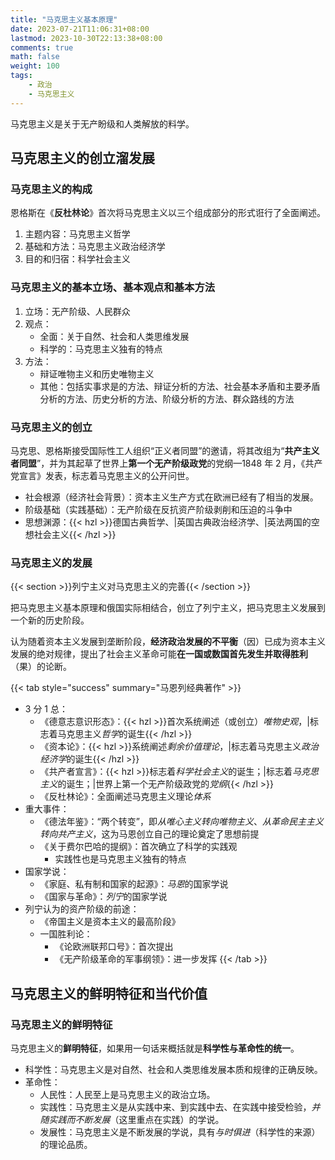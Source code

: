 ```yaml
---
title: "马克思主义基本原理"
date: 2023-07-21T11:06:31+08:00
lastmod: 2023-10-30T22:13:38+08:00
comments: true
math: false
weight: 100
tags:
    - 政治
    - 马克思主义
---
```


马克思主义是关于无产盼级和人类解放的料学。

<!--more-->

## 马克思主义的创立溜发展

### 马克思主义的构成

恩格斯在《**反杜林论**》首次将马克思主义以三个组成部分的形式诳行了全面阐述。

1. 主题内容：马克思主义哲学
2. 基础和方法：马克思主义政治经济学
3. 目的和归宿：科学社会主义

### 马克思主义的基本立场、基本观点和基本方法

1. 立场：无产阶级、人民群众
2. 观点：
    - 全面：关于自然、社会和人类思维发展
    - 科学的：马克思主义独有的特点
3. 方法：
    - 辩证唯物主义和历史唯物主义
    - 其他：包括实事求是的方法、辩证分析的方法、社会基本矛盾和主要矛盾分析的方法、历史分析的方法、阶级分析的方法、群众路线的方法

### 马克思主义的创立

马克思、恩格斯接受国际性工人组织“正义者同盟”的邀请，将其改组为“**共产主义者同盟**”，并为其起草了世界上**第一个无产阶级政党**的党纲—1848 年 2 月，《共产党宣言》发表，标志着马克思主义的公开问世。

- 社会根源（经济社会背景）：资本主义生产方式在欧洲已经有了相当的发展。
- 阶级基础（实践基础）：无产阶级在反抗资产阶级剥削和压迫的斗争中
- 思想渊源：{{< hzl >}}德国古典哲学、|英国古典政治经济学、|英法两国的空想社会主义{{< /hzl >}}

### 马克思主义的发展

{{< section >}}列宁主义对马克思主义的完善{{< /section >}}

把马克思主义基本原理和俄国实际相结合，创立了列宁主义，把马克思主义发展到一个新的历史阶段。

认为随着资本主义发展到垄断阶段，**经济政治发展的不平衡**（因）已成为资本主义发展的绝对规律，提出了社会主义革命可能**在一国或数国首先发生并取得胜利**（果）的论断。


{{< tab style="success" summary="马恩列经典著作" >}}
- 3 分 1 总：
    - 《德意志意识形态》：{{< hzl >}}首次系统阐述（或创立）*唯物史观*，|标志着马克思主义*哲学*的诞生{{< /hzl >}}
    - 《资本论》：{{< hzl >}}系统阐述*剩余价值理论*，|标志着马克思主义*政治经济学*的诞生{{< /hzl >}}
    - 《共产者宣言》：{{< hzl >}}标志着*科学社会主义*的诞生；|标志着*马克思主义*的诞生；|世界上第一个无产阶级政党的*党纲*{{< /hzl >}}
    - 《反杜林论》：全面阐述马克思主义理论*体系*
- 重大事件：
    - 《德法年鉴》：“两个转变”，即*从唯心主义转向唯物主义*、*从革命民主主义转向共产主义*，这为马恩创立自己的理论奠定了思想前提
    - 《关于费尔巴哈的提纲》：首次确立了科学的实践观
        - 实践性也是马克思主义独有的特点
- 国家学说：
    - 《家庭、私有制和国家的起源》：*马恩*的国家学说
    - 《国家与革命》：*列宁*的国家学说
- 列宁认为的资产阶级的前途：
    - 《帝国主义是资本主义的最高阶段》
    - 一国胜利论：
        - 《论欧洲联邦口号》：首次提出
        - 《无产阶级革命的军事纲领》：进一步发挥
{{< /tab >}}

## 马克思主义的鲜明特征和当代价值

### 马克思主义的鲜明特征

马克思主义的**鲜明特征**，如果用一句话来概括就是**科学性与革命性的统一**。

- 科学性：马克思主义是对自然、社会和人类思维发展本质和规律的正确反映。
- 革命性：
    - 人民性：人民至上是马克思主义的政治立场。
    - 实践性：马克思主义是从实践中来、到实践中去、在实践中接受检验，*并随实践而不断发展*（这里重点在实践）的学说。
    - 发展性：马克思主义是不断发展的学说，具有*与时俱进*（科学性的来源）的理论品质。


